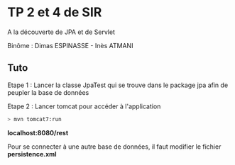 # TP 2 et 4 de SIR

A la découverte de JPA et de Servlet

Binôme : Dimas ESPINASSE - Inès ATMANI

## Tuto

Etape 1 : Lancer la classe JpaTest qui se trouve dans le package jpa afin de peupler la base de données

Etape 2 : Lancer tomcat pour accéder à l'application
```bash
> mvn tomcat7:run
```
**localhost:8080/rest**

Pour se connecter à une autre base de données, il faut modifier le fichier **persistence.xml**

